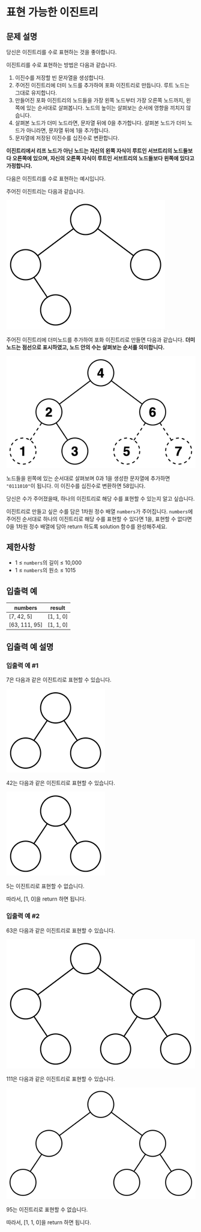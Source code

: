 # 표현 가능한 이진트리

## 문제 설명

당신은 이진트리를 수로 표현하는 것을 좋아합니다.

이진트리를 수로 표현하는 방법은 다음과 같습니다.

1. 이진수를 저장할 빈 문자열을 생성합니다.
2. 주어진 이진트리에 더미 노드를 추가하여 포화 이진트리로 만듭니다. 루트 노드는 그대로 유지합니다.
3. 만들어진 포화 이진트리의 노드들을 가장 왼쪽 노드부터 가장 오른쪽 노드까지, 왼쪽에 있는 순서대로 살펴봅니다. 노드의 높이는 살펴보는 순서에 영향을 끼치지 않습니다.
4. 살펴본 노드가 더미 노드라면, 문자열 뒤에 0을 추가합니다. 살펴본 노드가 더미 노드가 아니라면, 문자열 뒤에 1을 추가합니다.
5. 문자열에 저장된 이진수를 십진수로 변환합니다.

**이진트리에서 리프 노드가 아닌 노드는 자신의 왼쪽 자식이 루트인 서브트리의 노드들보다 오른쪽에 있으며, 자신의 오른쪽 자식이 루트인 서브트리의 노드들보다 왼쪽에 있다고 가정합니다.**

다음은 이진트리를 수로 표현하는 예시입니다.

주어진 이진트리는 다음과 같습니다.

![](001.png)

주어진 이진트리에 더미노드를 추가하여 포화 이진트리로 만들면 다음과 같습니다. **더미 노드는 점선으로 표시하였고, 노드 안의 수는 살펴보는 순서를 의미합니다.**

![](002.png)

노드들을 왼쪽에 있는 순서대로 살펴보며 0과 1을 생성한 문자열에 추가하면 `"0111010"`이 됩니다. 이 이진수를 십진수로 변환하면 58입니다.

당신은 수가 주어졌을때, 하나의 이진트리로 해당 수를 표현할 수 있는지 알고 싶습니다.

이진트리로 만들고 싶은 수를 담은 1차원 정수 배열 `numbers`가 주어집니다. `numbers`에 주어진 순서대로 하나의 이진트리로 해당 수를 표현할 수 있다면 1을, 표현할 수 없다면 0을 1차원 정수 배열에 담아 return 하도록 solution 함수를 완성해주세요.

## 제한사항

- 1 ≤ `numbers`의 길이 ≤ 10,000
- 1 ≤ `numbers`의 원소 ≤ 1015

## 입출력 예

| numbers       | result    |
| ------------- | --------- |
| [7, 42, 5]    | [1, 1, 0] |
| [63, 111, 95] | [1, 1, 0] |

## 입출력 예 설명

### 입출력 예 #1

7은 다음과 같은 이진트리로 표현할 수 있습니다.

![](003.png)

42는 다음과 같은 이진트리로 표현할 수 있습니다.

![](004.png)

5는 이진트리로 표현할 수 없습니다.

따라서, [1, 0]을 return 하면 됩니다.

### 입출력 예 #2

63은 다음과 같은 이진트리로 표현할 수 있습니다.

![](005.png)

111은 다음과 같은 이진트리로 표현할 수 있습니다.

![](006.png)

95는 이진트리로 표현할 수 없습니다.

따라서, [1, 1, 0]을 return 하면 됩니다.
